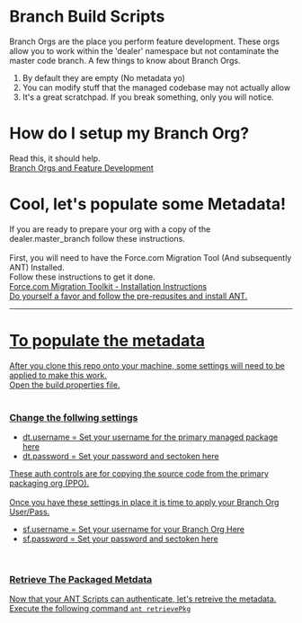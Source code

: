 # Branch Build Scripts
Branch Orgs are the place you perform feature development.  These orgs allow you to work within the 'dealer' namespace but not contaminate the master code branch.  A few things to know about Branch Orgs.

1) By default they are empty (No metadata yo)<br />
2) You can modify stuff that the managed codebase may not actually allow<br/>
3) It's a great scratchpad.  If you break something, only you will notice.<br/>

# How do I setup my Branch Org?
Read this, it should help.<br />
<a href="https://dealerteam-prod.mindtouch.us/Internal_Procedures/Feature_Lifecycle/Development/Branch_Org_-_Feature_Branch" target="_blank">Branch Orgs and Feature Development</a>

# Cool, let's populate some Metadata!
If you are ready to prepare your org with a copy of the dealer.master_branch follow these instructions. <br /><br />
First, you will need to have the Force.com Migration Tool (And subsequently ANT) Installed.<br />
Follow these instructions to get it done.<br />
<a href="https://developer.salesforce.com/docs/atlas.en-us.200.0.daas.meta/daas/forcemigrationtool_install.htm" target="_blank">Force.com Migration Toolkit - Installation Instructions<br />
Do yourself a favor and follow the pre-requsites and install ANT.
<hr />

# To populate the metadata
After you clone this repo onto your machine, some settings will need to be applied to make this work.<br />
Open the build.properties file. <br /><br />
<h3>Change the follwing settings</h3>
<ul>
  <li>dt.username = <username> Set your username for the primary managed package here</li>
  <li>dt.password = <password|sectoken> Set your password and sectoken here</li>
</ul>
These auth controls are for copying the source code from the primary packaging org (PPO).
<br />
<br />
Once you have these settings in place it is time to apply your Branch Org User/Pass.
<br />
<ul>
  <li>sf.username = <username> Set your username for your Branch Org Here</li>
  <li>sf.password = <password|sectoken> Set your password and sectoken here</li>
</ul>
<br />
<h3>Retrieve The Packaged Metdata</h3>
Now that your ANT Scripts can authenticate, let's retreive the metadata.<br />
Execute the following command <code>ant retrievePkg</code><br />





